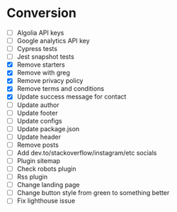 # Conversion

- [ ] Algolia API keys
- [ ] Google analytics API key
- [ ] Cypress tests
- [ ] Jest snapshot tests
- [x] Remove starters
- [x] Remove with greg
- [x] Remove privacy policy
- [x] Remove terms and conditions
- [x] Update success message for contact 
- [ ] Update author
- [ ] Update footer
- [ ] Update configs
- [ ] Update package.json
- [ ] Update header
- [ ] Remove posts
- [ ] Add dev.to/stackoverflow/instagram/etc socials
- [ ] Plugin sitemap
- [ ] Check robots plugin
- [ ] Rss plugin
- [ ] Change landing page
- [ ] Change button style from green to something better
- [ ] Fix lighthouse issue
